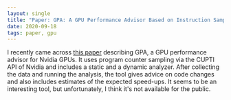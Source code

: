 ```yaml
---
layout: single
title: "Paper: GPA: A GPU Performance Advisor Based on Instruction Sampling"
date: 2020-09-18
tags: paper, gpu
---
```


I recently came across [this paper](https://arxiv.org/abs/2009.04061) describing
GPA, a GPU performance advisor for Nvidia GPUs. It uses program counter sampling
via the CUPTI API of Nvidia and includes a static and a dynamic analyzer. After
collecting the data and running the analysis, the tool gives advice on code
changes and also includes estimates of the expected speed-ups. It seems to be an
interesting tool, but unfortunately, I think it's not available for the public.
